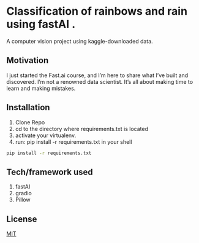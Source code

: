 # Classification of rainbows and rain using fastAI 	.

A computer vision project using kaggle-downloaded data.

## Motivation

I just started the Fast.ai course, and I’m here to share what I’ve built and discovered. I’m not a renowned data scientist. It’s all about making time to learn and making mistakes.

## Installation

1. Clone Repo
2. cd to the directory where requirements.txt is located
3. activate your virtualenv.
4. run: pip install -r requirements.txt in your shell

```bash
pip install -r requirements.txt
```

## Tech/framework used

1. fastAI
2. gradio
3. Pillow

## License

[MIT](https://choosealicense.com/licenses/mit/)

